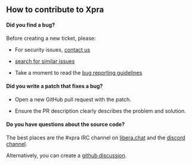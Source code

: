 ## How to contribute to Xpra

#### **Did you find a bug?**

Before creating a new ticket, please:
* For security issues, [contact us](docs/SECURITY.md)

* [search for similar issues](https://github.com/Xpra-org/xpra/issues)

* Take a moment to read the [bug reporting guidelines](https://github.com/Xpra-org/xpra/wiki/Reporting-Bugs)


#### **Did you write a patch that fixes a bug?**

* Open a new GitHub pull request with the patch.

* Ensure the PR description clearly describes the problem and solution.

#### **Do you have questions about the source code?**

The best places are the #xpra IRC channel on [libera.chat](https://libera.chat/) and the [discord channel](https://discord.gg/w53cmb34rd).

Alternatively, you can create a [github discussion](https://github.com/Xpra-org/xpra/discussions).
